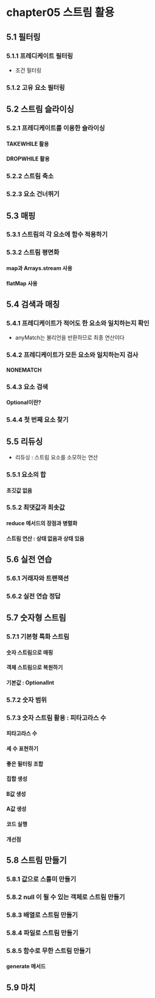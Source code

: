 # chapter05 스트림 활용

## 5.1 필터링

### 5.1.1 프레디케이트 필터링

- 조건 필터링

### 5.1.2 고유 요소 필터링

## 5.2 스트림 슬라이싱

### 5.2.1 프레디케이트를 이용한 슬라이싱

#### TAKEWHILE 활용

#### DROPWHILE 활용

### 5.2.2 스트림 축소

### 5.2.3 요소 건너뛰기

## 5.3 매핑

### 5.3.1 스트림의 각 요소에 함수 적용하기

### 5.3.2 스트림 평면화

#### map과 Arrays.stream 사용

#### flatMap 사용

## 5.4 검색과 매칭

### 5.4.1 프레디케이트가 적어도 한 요소와 일치하는지 확인

- anyMatch는 불리언을 반환하므로 최종 연산이다

### 5.4.2 프레디케이트가 모든 요소와 일치하는지 검사

#### NONEMATCH

### 5.4.3 요소 검색

#### Optional이란?

### 5.4.4 첫 번째 요소 찾기

## 5.5 리듀싱

- 리듀싱 : 스트림 요소를 소모하는 연산

### 5.5.1 요소의 합 

#### 초깃값 없음

### 5.5.2 최댓값과 최솟값

#### reduce 메서드의 장점과 병렬화

#### 스트림 연산 : 상태 없음과 상태 있음

## 5.6 실전 연습

### 5.6.1 거래자와 트랜잭션

### 5.6.2 실전 연습 정답

## 5.7 숫자형 스트림

### 5.7.1 기본형 특화 스트림

#### 숫자 스트림으로 매핑

#### 객체 스트림으로 복원하기

#### 기본값 : OptionalInt

### 5.7.2 숫자 범위

### 5.7.3 숫자 스트림 활용 : 피타고라스 수

#### 피타고라스 수

#### 세 수 표현하기

#### 좋은 필터링 조합

#### 집합 생성

#### B값 생성

#### A값 생성

#### 코드 실행

#### 개선점

## 5.8 스트림 만들기

### 5.8.1 값으로 스틀미 만들기

### 5.8.2 null 이 될 수 있는 객체로 스트림 만들기

### 5.8.3 배열로 스트림 만들기

### 5.8.4 파일로 스트림 만들기 

### 5.8.5 함수로 무한 스트림 만들기 

#### generate 메서드

## 5.9 마치